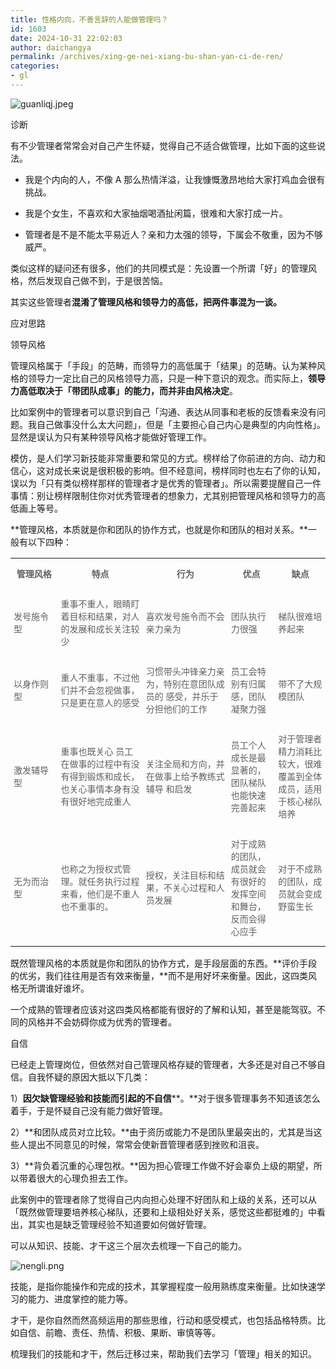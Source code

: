 ```yaml
---
title: 性格内向，不善言辞的人能做管理吗？
id: 1603
date: 2024-10-31 22:02:03
author: daichangya
permalink: /archives/xing-ge-nei-xiang-bu-shan-yan-ci-de-ren/
categories:
- gl
---
```


![guanliqj.jpeg](https://images.jsdiff.com/guanliqj_1698753775196.jpeg)

诊断

有不少管理者常常会对自己产生怀疑，觉得自己不适合做管理，比如下面的这些说法。

*   我是个内向的人，不像 A 那么热情洋溢，让我慷慨激昂地给大家打鸡血会很有挑战。
    
*   我是个女生，不喜欢和大家抽烟喝酒扯闲篇，很难和大家打成一片。
    
*   管理者是不是不能太平易近人？亲和力太强的领导，下属会不敬重，因为不够威严。
    

类似这样的疑问还有很多，他们的共同模式是：先设置一个所谓「好」的管理风格，然后发现自己做不到，于是很苦恼。  

其实这些管理者**混淆了管理风格和领导力的高低，把两件事混为一谈。**

  

应对思路

领导风格

管理风格属于「手段」的范畴，而领导力的高低属于「结果」的范畴。认为某种风格的领导力一定比自己的风格领导力高，只是一种下意识的观念。而实际上，**领导力高低取决于「带团队成事」的能力，而并非由风格决定**。

比如案例中的管理者可以意识到自己「沟通、表达从同事和老板的反馈看来没有问题。我自己做事没什么太大问题」，但是「主要担心自己内心是典型的内向性格」。显然是误认为只有某种领导风格才能做好管理工作。

模仿，是人们学习新技能非常重要和常见的方式。榜样给了你前进的方向、动力和信心，这对成长来说是很积极的影响。但不经意间，榜样同时也左右了你的认知，误以为「只有类似榜样那样的管理者才是优秀的管理者」。所以需要提醒自己一件事情：别让榜样限制住你对优秀管理者的想象力，尤其别把管理风格和领导力的高低画上等号。

**管理风格，本质就是你和团队的协作方式，也就是你和团队的相对关系。**一般有以下四种：

<table width="100%"><tbody style="box-sizing: border-box;"><tr opera-tn-ra-comp="_$.pages:0.layers:0.comps:38.col1:2.classicTable1:0" style="box-sizing: border-box;" powered-by="xiumi.us"><td colspan="1" rowspan="1" opera-tn-ra-cell="_$.pages:0.layers:0.comps:38.col1:2.classicTable1:0.td@@0" style="border-color: rgb(195, 163, 142);box-sizing: border-box;padding: 0px;" width="15.0000%"><section style="margin: 5px 0%;box-sizing: border-box;" powered-by="xiumi.us"><section style="padding-right: 5px;padding-left: 5px;color: rgb(97, 97, 97);font-size: 14px;box-sizing: border-box;"><p style="text-align: center;white-space: normal;box-sizing: border-box;"><strong style="box-sizing: border-box;">管理风格</strong></p></section></section></td><td colspan="1" rowspan="1" opera-tn-ra-cell="_$.pages:0.layers:0.comps:38.col1:2.classicTable1:0.td@@1" style="border-color: rgb(195, 163, 142);box-sizing: border-box;padding: 0px;" width="27.0000%"><section style="margin: 5px 0%;box-sizing: border-box;" powered-by="xiumi.us"><section style="text-align: center;padding-right: 5px;padding-left: 5px;color: rgb(97, 97, 97);font-size: 14px;box-sizing: border-box;"><p style="box-sizing: border-box;"><strong style="box-sizing: border-box;">特点</strong></p></section></section></td><td colspan="1" rowspan="1" opera-tn-ra-cell="_$.pages:0.layers:0.comps:38.col1:2.classicTable1:0.td@@2" style="border-color: rgb(195, 163, 142);box-sizing: border-box;padding: 0px;" width="27.0000%"><section style="margin: 5px 0%;box-sizing: border-box;" powered-by="xiumi.us"><section style="text-align: center;padding-right: 5px;padding-left: 5px;color: rgb(97, 97, 97);font-size: 14px;box-sizing: border-box;"><p style="box-sizing: border-box;"><strong style="box-sizing: border-box;">行为</strong></p></section></section></td><td colspan="1" rowspan="1" opera-tn-ra-cell="_$.pages:0.layers:0.comps:38.col1:2.classicTable1:0.td@@3" style="border-color: rgb(195, 163, 142);box-sizing: border-box;padding: 0px;" width="15.0000%"><section style="margin: 5px 0%;box-sizing: border-box;" powered-by="xiumi.us"><section style="text-align: center;padding-right: 5px;padding-left: 5px;color: rgb(97, 97, 97);font-size: 14px;box-sizing: border-box;"><p style="box-sizing: border-box;"><strong style="box-sizing: border-box;">优点</strong></p></section></section></td><td colspan="1" rowspan="1" opera-tn-ra-cell="_$.pages:0.layers:0.comps:38.col1:2.classicTable1:0.td@@4" style="border-color: rgb(195, 163, 142);box-sizing: border-box;padding: 0px;" width="16.0000%"><section style="margin: 5px 0%;box-sizing: border-box;" powered-by="xiumi.us"><section style="text-align: center;padding-right: 5px;padding-left: 5px;color: rgb(97, 97, 97);font-size: 14px;box-sizing: border-box;"><p style="box-sizing: border-box;"><strong style="box-sizing: border-box;">缺点</strong></p></section></section></td></tr><tr opera-tn-ra-comp="_$.pages:0.layers:0.comps:38.col1:2.classicTable1:1" style="box-sizing: border-box;" powered-by="xiumi.us"><td colspan="1" rowspan="1" opera-tn-ra-cell="_$.pages:0.layers:0.comps:38.col1:2.classicTable1:1.td@@0" style="border-color: rgb(195, 163, 142);box-sizing: border-box;padding: 0px;" width="15.0000%"><section style="margin: 5px 0%;box-sizing: border-box;" powered-by="xiumi.us"><section style="padding-right: 5px;padding-left: 5px;color: rgb(97, 97, 97);font-size: 14px;box-sizing: border-box;"><p style="white-space: normal;box-sizing: border-box;">发号施令型</p></section></section></td><td colspan="1" rowspan="1" opera-tn-ra-cell="_$.pages:0.layers:0.comps:38.col1:2.classicTable1:1.td@@1" style="border-color: rgb(195, 163, 142);box-sizing: border-box;padding: 0px;" width="27.0000%"><section style="margin: 5px 0%;box-sizing: border-box;" powered-by="xiumi.us"><section style="text-align: center;padding-right: 5px;padding-left: 5px;color: rgb(97, 97, 97);font-size: 14px;box-sizing: border-box;"><p style="text-align: left;box-sizing: border-box;"><span style="box-sizing: border-box;">重事不重人，眼睛盯着目标和结果，对人的发展和成长关注较少</span></p></section></section></td><td colspan="1" rowspan="1" opera-tn-ra-cell="_$.pages:0.layers:0.comps:38.col1:2.classicTable1:1.td@@2" style="border-color: rgb(195, 163, 142);box-sizing: border-box;padding: 0px;" width="27.0000%"><section style="margin: 5px 0%;box-sizing: border-box;" powered-by="xiumi.us"><section style="text-align: center;padding-right: 5px;padding-left: 5px;color: rgb(97, 97, 97);font-size: 14px;box-sizing: border-box;"><p style="text-align: left;box-sizing: border-box;"><span style="box-sizing: border-box;">喜欢发号施令而不会亲力亲为</span></p></section></section></td><td colspan="1" rowspan="1" opera-tn-ra-cell="_$.pages:0.layers:0.comps:38.col1:2.classicTable1:1.td@@3" style="border-color: rgb(195, 163, 142);box-sizing: border-box;padding: 0px;" width="15.0000%"><section style="margin: 5px 0%;box-sizing: border-box;" powered-by="xiumi.us"><section style="text-align: center;padding-right: 5px;padding-left: 5px;color: rgb(97, 97, 97);font-size: 14px;box-sizing: border-box;"><p style="text-align: left;box-sizing: border-box;"><span style="box-sizing: border-box;">团队执行力很强</span><br style="box-sizing: border-box;"></p></section></section></td><td colspan="1" rowspan="1" opera-tn-ra-cell="_$.pages:0.layers:0.comps:38.col1:2.classicTable1:1.td@@4" style="border-color: rgb(195, 163, 142);box-sizing: border-box;padding: 0px;" width="16.0000%"><section style="margin: 5px 0%;box-sizing: border-box;" powered-by="xiumi.us"><section style="text-align: center;padding-right: 5px;padding-left: 5px;color: rgb(97, 97, 97);font-size: 14px;box-sizing: border-box;"><p style="text-align: left;box-sizing: border-box;">梯队很难培养起来</p></section></section></td></tr><tr opera-tn-ra-comp="_$.pages:0.layers:0.comps:38.col1:2.classicTable1:2" style="box-sizing: border-box;" powered-by="xiumi.us"><td colspan="1" rowspan="1" opera-tn-ra-cell="_$.pages:0.layers:0.comps:38.col1:2.classicTable1:2.td@@0" style="border-color: rgb(195, 163, 142);box-sizing: border-box;padding: 0px;" width="15.0000%"><section style="margin: 5px 0%;box-sizing: border-box;" powered-by="xiumi.us"><section style="padding-right: 5px;padding-left: 5px;color: rgb(97, 97, 97);font-size: 14px;box-sizing: border-box;"><p style="white-space: normal;box-sizing: border-box;">以身作则型</p></section></section></td><td colspan="1" rowspan="1" opera-tn-ra-cell="_$.pages:0.layers:0.comps:38.col1:2.classicTable1:2.td@@1" style="border-color: rgb(195, 163, 142);box-sizing: border-box;padding: 0px;" width="27.0000%"><section style="margin: 5px 0%;box-sizing: border-box;" powered-by="xiumi.us"><section style="text-align: center;padding-right: 5px;padding-left: 5px;color: rgb(97, 97, 97);font-size: 14px;box-sizing: border-box;"><p style="text-align: left;box-sizing: border-box;"><span style="box-sizing: border-box;">重人不重事，不过他们并不会忽视做事，只是更在意人的感受</span></p></section></section></td><td colspan="1" rowspan="1" opera-tn-ra-cell="_$.pages:0.layers:0.comps:38.col1:2.classicTable1:2.td@@2" style="border-color: rgb(195, 163, 142);box-sizing: border-box;padding: 0px;" width="27.0000%"><section style="margin: 5px 0%;box-sizing: border-box;" powered-by="xiumi.us"><section style="text-align: center;padding-right: 5px;padding-left: 5px;color: rgb(97, 97, 97);font-size: 14px;box-sizing: border-box;"><p style="text-align: left;box-sizing: border-box;"><span style="box-sizing: border-box;">习惯带头冲锋亲力亲为，特别在意团队成员的 感受，并乐于分担他们的工作</span></p></section></section></td><td colspan="1" rowspan="1" opera-tn-ra-cell="_$.pages:0.layers:0.comps:38.col1:2.classicTable1:2.td@@3" style="border-color: rgb(195, 163, 142);box-sizing: border-box;padding: 0px;" width="15.0000%"><section style="margin: 5px 0%;box-sizing: border-box;" powered-by="xiumi.us"><section style="text-align: center;padding-right: 5px;padding-left: 5px;color: rgb(97, 97, 97);font-size: 14px;box-sizing: border-box;"><p style="text-align: left;box-sizing: border-box;"><span style="box-sizing: border-box;">员工会特别有归属感，团队凝聚力强</span></p></section></section></td><td colspan="1" rowspan="1" opera-tn-ra-cell="_$.pages:0.layers:0.comps:38.col1:2.classicTable1:2.td@@4" style="border-color: rgb(195, 163, 142);box-sizing: border-box;padding: 0px;" width="16.0000%"><section style="margin: 5px 0%;box-sizing: border-box;" powered-by="xiumi.us"><section style="text-align: center;padding-right: 5px;padding-left: 5px;color: rgb(97, 97, 97);font-size: 14px;box-sizing: border-box;"><p style="text-align: left;box-sizing: border-box;">带不了大规模团队</p></section></section></td></tr><tr opera-tn-ra-comp="_$.pages:0.layers:0.comps:38.col1:2.classicTable1:3" style="box-sizing: border-box;" powered-by="xiumi.us"><td colspan="1" rowspan="1" opera-tn-ra-cell="_$.pages:0.layers:0.comps:38.col1:2.classicTable1:3.td@@0" style="border-color: rgb(195, 163, 142);box-sizing: border-box;padding: 0px;" width="15.0000%"><section style="margin: 5px 0%;box-sizing: border-box;" powered-by="xiumi.us"><section style="padding-right: 5px;padding-left: 5px;color: rgb(97, 97, 97);font-size: 14px;box-sizing: border-box;"><p style="white-space: normal;box-sizing: border-box;">激发辅导型</p></section></section></td><td colspan="1" rowspan="1" opera-tn-ra-cell="_$.pages:0.layers:0.comps:38.col1:2.classicTable1:3.td@@1" style="border-color: rgb(195, 163, 142);box-sizing: border-box;padding: 0px;" width="27.0000%"><section style="margin: 5px 0%;box-sizing: border-box;" powered-by="xiumi.us"><section style="text-align: center;padding-right: 5px;padding-left: 5px;color: rgb(97, 97, 97);font-size: 14px;box-sizing: border-box;"><p style="text-align: left;box-sizing: border-box;"><span style="box-sizing: border-box;">重事也既关心 员工在做事的过程中有没有得到锻炼和成长，也关心事情本身有没有很好地完成重人</span></p></section></section></td><td colspan="1" rowspan="1" opera-tn-ra-cell="_$.pages:0.layers:0.comps:38.col1:2.classicTable1:3.td@@2" style="border-color: rgb(195, 163, 142);box-sizing: border-box;padding: 0px;" width="27.0000%"><section style="margin: 5px 0%;box-sizing: border-box;" powered-by="xiumi.us"><section style="text-align: center;padding-right: 5px;padding-left: 5px;color: rgb(97, 97, 97);font-size: 14px;box-sizing: border-box;"><p style="text-align: left;box-sizing: border-box;"><span style="box-sizing: border-box;">关注全局和方向，并在做事上给予教练式辅导 和启发</span></p></section></section></td><td colspan="1" rowspan="1" opera-tn-ra-cell="_$.pages:0.layers:0.comps:38.col1:2.classicTable1:3.td@@3" style="border-color: rgb(195, 163, 142);box-sizing: border-box;padding: 0px;" width="15.0000%"><section style="margin: 5px 0%;box-sizing: border-box;" powered-by="xiumi.us"><section style="text-align: center;padding-right: 5px;padding-left: 5px;color: rgb(97, 97, 97);font-size: 14px;box-sizing: border-box;"><p style="text-align: left;box-sizing: border-box;"><span style="box-sizing: border-box;">员工个人成长是最显著的，团队梯队也能快速完善起来</span><br style="box-sizing: border-box;"></p></section></section></td><td colspan="1" rowspan="1" opera-tn-ra-cell="_$.pages:0.layers:0.comps:38.col1:2.classicTable1:3.td@@4" style="border-color: rgb(195, 163, 142);box-sizing: border-box;padding: 0px;" width="16.0000%"><section style="margin: 5px 0%;box-sizing: border-box;" powered-by="xiumi.us"><section style="text-align: center;padding-right: 5px;padding-left: 5px;color: rgb(97, 97, 97);font-size: 14px;box-sizing: border-box;"><p style="text-align: left;box-sizing: border-box;">对于管理者精力消耗比较大，很难覆盖到全体成员，适用于核心梯队培养</p></section></section></td></tr><tr opera-tn-ra-comp="_$.pages:0.layers:0.comps:38.col1:2.classicTable1:4" style="box-sizing: border-box;" powered-by="xiumi.us"><td colspan="1" rowspan="1" opera-tn-ra-cell="_$.pages:0.layers:0.comps:38.col1:2.classicTable1:4.td@@0" style="border-color: rgb(195, 163, 142);box-sizing: border-box;padding: 0px;" width="15.0000%"><section style="margin: 5px 0%;box-sizing: border-box;" powered-by="xiumi.us"><section style="padding-right: 5px;padding-left: 5px;color: rgb(97, 97, 97);font-size: 14px;box-sizing: border-box;"><p style="white-space: normal;box-sizing: border-box;">无为而治型</p></section></section></td><td colspan="1" rowspan="1" opera-tn-ra-cell="_$.pages:0.layers:0.comps:38.col1:2.classicTable1:4.td@@1" style="border-color: rgb(195, 163, 142);box-sizing: border-box;padding: 0px;" width="27.0000%"><section style="margin: 5px 0%;box-sizing: border-box;" powered-by="xiumi.us"><section style="text-align: center;padding-right: 5px;padding-left: 5px;color: rgb(97, 97, 97);font-size: 14px;box-sizing: border-box;"><p style="text-align: left;box-sizing: border-box;"><span style="box-sizing: border-box;">也称之为授权式管理。就任务执行过程来看，他们是不重人也不重事的。</span></p></section></section></td><td colspan="1" rowspan="1" opera-tn-ra-cell="_$.pages:0.layers:0.comps:38.col1:2.classicTable1:4.td@@2" style="border-color: rgb(195, 163, 142);box-sizing: border-box;padding: 0px;" width="27.0000%"><section style="margin: 5px 0%;box-sizing: border-box;" powered-by="xiumi.us"><section style="text-align: center;padding-right: 5px;padding-left: 5px;color: rgb(97, 97, 97);font-size: 14px;box-sizing: border-box;"><p style="text-align: left;box-sizing: border-box;"><span style="box-sizing: border-box;">授权，关注目标和结果，不关心过程和人员发展</span></p></section></section></td><td colspan="1" rowspan="1" opera-tn-ra-cell="_$.pages:0.layers:0.comps:38.col1:2.classicTable1:4.td@@3" style="border-color: rgb(195, 163, 142);box-sizing: border-box;padding: 0px;" width="15.0000%"><section style="margin: 5px 0%;box-sizing: border-box;" powered-by="xiumi.us"><section style="text-align: center;padding-right: 5px;padding-left: 5px;color: rgb(97, 97, 97);font-size: 14px;box-sizing: border-box;"><p style="text-align: left;box-sizing: border-box;"><span style="box-sizing: border-box;">对于成熟的团队，成员就会 有很好的发挥空间和舞台，反而会得心应手</span><br style="box-sizing: border-box;"></p></section></section></td><td colspan="1" rowspan="1" opera-tn-ra-cell="_$.pages:0.layers:0.comps:38.col1:2.classicTable1:4.td@@4" style="border-color: rgb(195, 163, 142);box-sizing: border-box;padding: 0px;" width="16.0000%"><section style="margin: 5px 0%;box-sizing: border-box;" powered-by="xiumi.us"><section style="text-align: center;padding-right: 5px;padding-left: 5px;color: rgb(97, 97, 97);font-size: 14px;box-sizing: border-box;"><p style="text-align: left;box-sizing: border-box;">对于不成熟的团队，成员就会变成野蛮生长</p></section></section></td></tr></tbody></table>

既然管理风格的本质就是你和团队的协作方式，是手段层面的东西。**评价手段的优劣，我们往往用是否有效来衡量，**而不是用好坏来衡量。因此，这四类风格无所谓谁好谁坏。

一个成熟的管理者应该对这四类风格都能有很好的了解和认知，甚至是能驾驭。不同的风格并不会妨碍你成为优秀的管理者。

  

自信

已经走上管理岗位，但依然对自己管理风格存疑的管理者，大多还是对自己不够自信。自我怀疑的原因大抵以下几类：

1）**因欠缺管理经验和技能而引起的不自信****。**对于很多管理事务不知道该怎么着手，于是怀疑自己没有能力做好管理。

2）**和团队成员对立比较。**由于资历或能力不是团队里最突出的，尤其是当这些人提出不同意见的时候，常常会使新晋管理者感到挫败和沮丧。  

3）**背负着沉重的心理包袱。**因为担心管理工作做不好会辜负上级的期望，所以带着很大的心理负担去工作。

此案例中的管理者除了觉得自己内向担心处理不好团队和上级的关系，还可以从「既然做管理要培养核心梯队，还要和上级相处好关系，感觉这些都挺难的」中看出，其实也是缺乏管理经验不知道要如何做好管理。

可以从知识、技能、才干这三个层次去梳理一下自己的能力。

![nengli.png](https://images.jsdiff.com/nengli_1698753813146.png)

技能，是指你能操作和完成的技术，其掌握程度一般用熟练度来衡量。比如快速学习的能力、进度掌控的能力等。

才干，是你自然而然高频运用的那些思维，行动和感受模式，也包括品格特质。比如自信、前瞻、责任、热情、积极、果断、审慎等等。

梳理我们的技能和才干，然后迁移过来，帮助我们去学习「管理」相关的知识。

